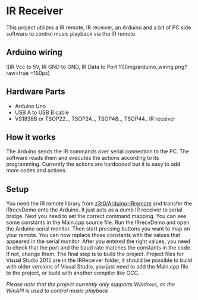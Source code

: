 # IR Receiver
This project utilizes a IR remote, IR receiver, an Arduino and a bit of PC side software to control music playback via the IR remote.

## Arduino wiring
![IR Vcc to 5V, IR GND to GND, IR Data to Port 11](img/arduino_wiring.png?raw=true =150px)

## Hardware Parts
 - Arduino Uno
 - USB A to USB B cable
 - VS1838B or TSOP22.., TSOP24.., TSOP48.., TSOP44.. IR receiver

## How it works
The Arduino sends the IR commands over serial connection to the PC. The software reads them and executes the actions according to its programming. Currently the actions are hardcoded but it is easy to add more codes and actions.

## Setup
You need the IR remote library from [z3t0/Arduino-IRremote](https://github.com/z3t0/Arduino-IRremote) and transfer the IRrecvDemo onto the Arduino. It just acts as a dumb IR receiver to serial bridge.
Next you need to set the correct command mapping. You can see some constants in the Main.cpp source file. Run the IRrecvDemo and open the Arduino serial monitor. Then start pressing buttons you want to map on your remote. You can now replace those constants with the values that appeared in the serial monitor.
After you entered the right values, you need to check that the port and the baud rate matches the constants in the code. If not, change them.
The final step is to build the project. Project files for Visual Studio 2015 are in the IRReceiver folder, it should be possible to build with older versions of Visual Studio, you just need to add the Main.cpp file to the project, or build with another compiler like GCC.

*Please note that the project currently only supports Windows, as the WinAPI is used to control music playback*
